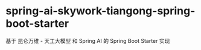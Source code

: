# spring-ai-skywork-tiangong-spring-boot-starter
基于 昆仑万维 - 天工大模型 和 Spring AI 的 Spring Boot Starter 实现
